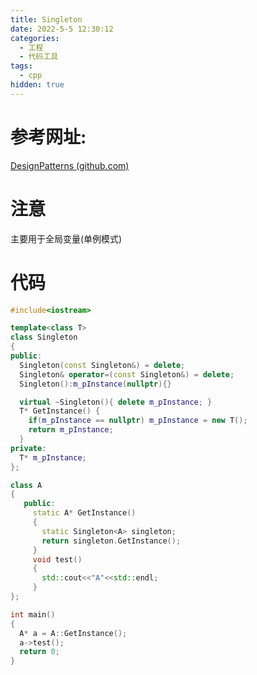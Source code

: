 ```yaml
---
title: Singleton
date: 2022-5-5 12:30:12
categories:
  - 工程
  - 代码工具
tags:
  - cpp
hidden: true
---
```


# 参考网址:

 [DesignPatterns (github.com)](https://github.com/pezy/DesignPatterns/blob/master/Singleton/main.cpp) 

# 注意

主要用于全局变量(单例模式)

# 代码

```c++
#include<iostream>

template<class T>
class Singleton
{
public:
  Singleton(const Singleton&) = delete;
  Singleton& operator=(const Singleton&) = delete;
  Singleton():m_pInstance(nullptr){}

  virtual ~Singleton(){ delete m_pInstance; }
  T* GetInstance() {
    if(m_pInstance == nullptr) m_pInstance = new T();
    return m_pInstance;
  }
private:
  T* m_pInstance;
};

class A
{
   public:
     static A* GetInstance()
     {
       static Singleton<A> singleton;
       return singleton.GetInstance();
     }
     void test()
     {
       std::cout<<"A"<<std::endl;
     }
};

int main()
{
  A* a = A::GetInstance();
  a->test();
  return 0;
}
```

